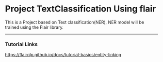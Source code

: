# Project TextClassification Using flair
This is a Project based on Text classification(NER), NER model will be trained using the Flair library.


----------------------------------------------------------------------------------------------------------
### Tutorial Links
https://flairnlp.github.io/docs/tutorial-basics/entity-linking
